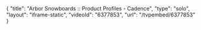 {
    "title": "Arbor Snowboards :: Product Profiles - Cadence",
    "type": "solo",
    "layout": "iframe-static",
    "videoId": "6377853",
    "url": "\/tvpembed\/6377853"
}
